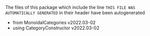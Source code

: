 The files of this package which include the line `THIS FILE WAS AUTOMATICALLY GENERATED` in their header have been autogenerated

* from MonoidalCategories v2022.03-02
* using CategoryConstructor v2022.03-02
